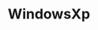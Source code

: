 ---
title: WindowsXp
draft: false
role: Junior
avatar: img/wxp.jpeg
bio: Fan of movies、Cloud fan of NBA、Galgamer、Love coding
organization:
  name: Shanghai Jiao Tong University
  url: https://en.sjtu.edu.cn
social:
  - icon: github
    iconPack: fab
    url: https://github.com/WindowsXp-Beta
  - icon: zhihu
    iconPack: fab
    url: https://www.zhihu.com/people/xpho

weight: 1
widget:
  handler: about

  # Options: sm, md, lg and xl. Default is md.
  width:

  sidebar:
    # Options: left and right. Leave blank to hide.
    position:
    # Options: sm, md, lg and xl. Default is md.
    scale:

  background:
    # Options: primary, secondary, tertiary or any valid color value. Default is primary.
    color: secondary
    image:
    # Options: auto, cover and contain. Default is auto.
    size:
    # Options: center, top, right, bottom, left.
    position:
    # Options: fixed, local, scroll.
    attachment:
---
